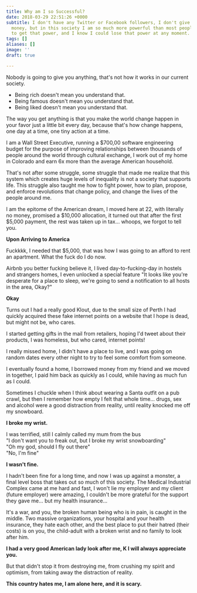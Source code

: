 ```yaml
---
title: Why am I so Successful?
date: 2018-03-29 22:51:26 +0000
subtitle: I don't have any Twitter or Facebook followers, I don't give a fuck about
  money, but in this society I am so much more powerful than most people, I know how
  to get that power, and I know I could lose that power at any moment.
tags: []
aliases: []
image: ''
draft: true

---
```

Nobody is going to give you anything, that's not how it works in our current society.

* Being rich doesn't mean you understand that.
* Being famous doesn't mean you understand that.
* Being liked doesn't mean you understand that.

The way you get anything is that you make the world change happen in your favor just a little bit every day, because that's how change happens, one day at a time, one tiny action at a time.

I am a Wall Street  Executive, running a $700,00 software engineering budget for the purpose of improving relationships between thousands of people around the world through cultural exchange, I work out of my home in Colorado and earn 6x more than the average American household.

That's not after some struggle, some struggle that made me realize that this system which creates huge levels of inequality is not a society that supports life. This struggle also taught me how to fight power, how to plan, propose, and enforce revolutions that change policy, and change the lives of the people around me.

I am the epitome of the American dream, I moved here at 22, with literally no money, promised a $10,000 allocation, it turned out that after the first $5,000 payment, the rest was taken up in tax... whoops, we forgot to tell you.

**Upon Arriving to America**

Fuckkkk, I needed that $5,000, that was how I was going to an afford to rent an apartment. What the fuck do I do now.

Airbnb you better fucking believe it, I lived day-to-fucking-day in hostels and strangers homes, I even unlocked a special feature "It looks like you're desperate for a place to sleep, we're going to send a notification to all hosts in the area, Okay?" 

**Okay**

Turns out I had a really good Klout, due to the small size of Perth I had quickly acquired these fake internet points on a website that I hope is dead, but might not be, who cares.

I started getting gifts in the mail from retailers, hoping I'd tweet about their products, I was homeless, but who cared, internet points!

I really missed home, I didn't have a place to live, and I was going on random dates every other night to try to feel some comfort from someone.

I eventually found a home, I borrowed money from my friend and we moved in together, I paid him back as quickly as I could, while having as much fun as I could.

Sometimes I chuckle when I think about wearing a Santa outfit on a pub crawl, but then I remember how empty I felt that whole time... drugs, sex and alcohol were a good distraction from reality, until reality knocked me off my snowboard.

**I broke my wrist.**

I was terrified, still I calmly called my mum from the bus  
"I don't want you to freak out, but I broke my wrist snowboarding"  
"Oh my god, should I fly out there"  
"No, I'm fine"

**I wasn't fine.**

I hadn't been fine for a long time, and now I was up against a monster, a final level boss that takes out so much of this society. The Medical Industrial Complex came at me hard and fast, I won't lie my employer and my client (future employer) were amazing, I couldn't be more grateful for the support they gave me... but my health insurance...

It's a war, and you, the broken human being who is in pain, is caught in the middle. Two massive organizations, your hospital and your health insurance, they hate each other, and the best place to put their hatred (their costs) is on you, the child-adult with a broken wrist and no family to look after him. 

**I had a very good American lady look after me, K I will always appreciate you.**

But that didn't stop it from destroying me, from crushing my spirit and optimism, from taking away the distraction of reality.

**This country hates me, I am alone here, and it is scary.**